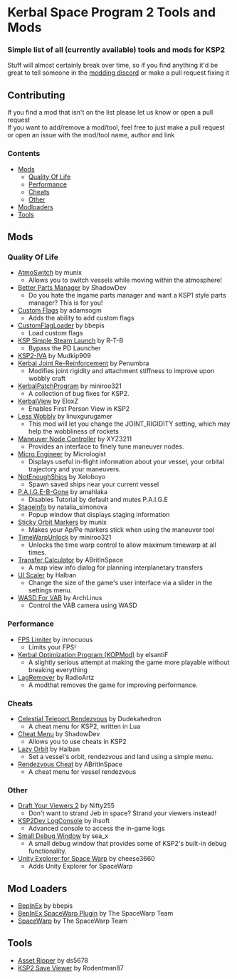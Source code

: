 # Kerbal Space Program 2 Tools and Mods
### Simple list of all (currently available) tools and mods for KSP2
Stuff will almost certainly break over time, so if you find anything it'd be great to tell someone in the [modding discord](https://discord.gg/3D7Yj9SJ8n) or make a pull request fixing it

## Contributing
If you find a mod that isn't on the list please let us know or open a pull request <br>
If you want to add/remove a mod/tool, feel free to just make a pull request or open an issue with the mod/tool name, author and link

### Contents
- [Mods](#mods)
  - [Quality Of Life](#quality-of-life)
  - [Performance](#performance)
  - [Cheats](#cheats)
  - [Other](#other)
- [Modloaders](#mod-loaders)
- [Tools](#tools)
## Mods

### Quality Of Life
- [AtmoSwitch](https://spacedock.info/mod/3285/AtmoSwitch) by munix
  - Allows you to switch vessels while moving within the atmosphere!
- [Better Parts Manager](https://spacedock.info/mod/3292/Better%20Parts%20Manager) by ShadowDev
  - Do you hate the ingame parts manager and want a KSP1 style parts manager? This is for you!
- [Custom Flags](https://spacedock.info/mod/3262/Custom%20Flags) by adamsogm
  - Adds the ability to add custom flags
- [CustomFlagLoader](https://forum.kerbalspaceprogram.com/index.php?/topic/212988-customflagloader-load-custom-flags/) by bbepis
  - Load custom flags
- [KSP Simple Steam Launch](https://github.com/R-T-B/KSSL) by R-T-B
  - Bypass the PD Launcher
- [KSP2-IVA](https://github.com/Mudkip909/KSP2-IVA) by Mudkip909
- [Kerbal Joint Re-Reinforcement](https://github.com/penumbra779/Kerbal-Joint-Re-Reinforcement) by Penumbra
  - Modifies joint rigidity and attachment stiffness to improve upon wobbly craft
- [KerbalPatchProgram](https://spacedock.info/mod/3278/KerbalPatchProgram) by miniroo321
  - A collection of bug fixes for KSP2. 
- [KerbalView](https://spacedock.info/mod/3286/KerbalView) by EloxZ
  - Enables First Person View in KSP2 
- [Less Wobbly](https://spacedock.info/mod/3267/Less%20Wobbly) by linuxgurugamer
  - This mod will let you change the JOINT_RIGIDITY setting, which may help the wobbliness of rockets 
- [Maneuver Node Controller](https://spacedock.info/mod/3270/Maneuver%20Node%20Controller) by XYZ3211
  - Provides an interface to finely tune maneuver nodes. 
- [Micro Engineer](https://spacedock.info/mod/3282/Micro%20Engineer) by Micrologist
  - Displays useful in-flight information about your vessel, your orbital trajectory and your maneuvers. 
- [NotEnoughShips](https://github.com/Xeloboyo/NotEnoughShips) by Xeloboyo
  - Spawn saved ships near your current vessel
- [P.A.I.G.E-B-Gone](https://spacedock.info/mod/3280/P.A.I.G.E-B-Gone) by amahlaka
  - Disables Tutorial by default and mutes P.A.I.G.E 
- [StageInfo](https://spacedock.info/mod/3272/Stage%20Info) by natalia_simonova
  - Popup window that displays staging information 
- [Sticky Orbit Markers](https://spacedock.info/mod/3264/Sticky%20Orbit%20Markers) by munix
  - Makes your Ap/Pe markers stick when using the maneuver tool 
- [TimeWarpUnlock](https://spacedock.info/mod/3274/TimeWarpUnlock) by miniroo321
  - Unlocks the time warp control to allow maximum timewarp at all times. 
- [Transfer Calculator](https://github.com/ABritInSpace/TransferCalculator-KSP2) by ABritInSpace
  - A map view info dialog for planning interplanetary transfers
- [UI Scaler](https://spacedock.info/mod/3291/UI%20Scaler) by Halban
  - Change the size of the game's user interface via a slider in the settings menu. 
- [WASD For VAB](https://spacedock.info/mod/3276/WASD%20For%20VAB) by ArchLinus
  - Control the VAB camera using WASD 

### Performance
- [FPS Limiter](https://spacedock.info/mod/3259/FPS%20Limiter) by innocuous
  - Limits your FPS! 
- [Kerbal Optimization Program (KOPMod)](https://github.com/elsantiF/KOPMod) by elsantiF
  - A slightly serious attempt at making the game more playable without breaking everything
- [LagRemover](https://spacedock.info/mod/3256/LagRemover) by RadioArtz
  - A modthat removes the game for improving performance.

### Cheats
- [Celestial Teleport Rendezvous](https://spacedock.info/mod/3290/Celestial%20Teleport%20Rendezvous) by Dudekahedron
  - A cheat menu for KSP2, written in Lua 
- [Cheat Menu](https://spacedock.info/mod/3266/Cheats%20Menu) by ShadowDev
  - Allows you to use cheats in KSP2 
- [Lazy Orbit](https://spacedock.info/mod/3258/Lazy%20Orbit) by Halban
  - Set a vessel's orbit, rendezvous and land using a simple menu. 
- [Rendezvous Cheat](https://github.com/ABritInSpace/RendezvousCheat-KSP2) by ABritInSpace
  - A cheat menu for vessel rendezvous


### Other
- [Draft Your Viewers 2](https://github.com/Nifty255/DraftYourViewers2) by Nifty255
  - Don't want to strand Jeb in space? Strand your viewers instead!
- [KSP2Dev LogConsole](https://spacedock.info/mod/3283/KSP2Dev%20LogConsole) by ihsoft
  - Advanced console to access the in-game logs 
- [Small Debug Window](https://spacedock.info/mod/3263/Small%20Debug%20Window) by sea_x
  - A small debug window that provides some of KSP2's built-in debug functionality. 
- [Unity Explorer for Space Warp](https://spacedock.info/mod/3268/Unity%20Explorer%20for%20Space%20Warp) by cheese3660
  - Adds Unity Explorer for SpaceWarp


## Mod Loaders
- [BepInEx](https://spacedock.info/mod/3255/BepInEx%20for%20KSP%202) by bbepis
- [BepInEx SpaceWarp Plugin](https://spacedock.info/mod/3277/BepInEx%20Space%20Warp%20Plugin) by The SpaceWarp Team
- [SpaceWarp](https://github.com/X606/SpaceWarp) by The SpaceWarp Team

## Tools
- [Asset Ripper](https://github.com/AssetRipper/AssetRipper) by ds5678
- [KSP2 Save Viewer](https://ksp-2-save-viewer.likesdinosaurs.com/) by Rodentman87
